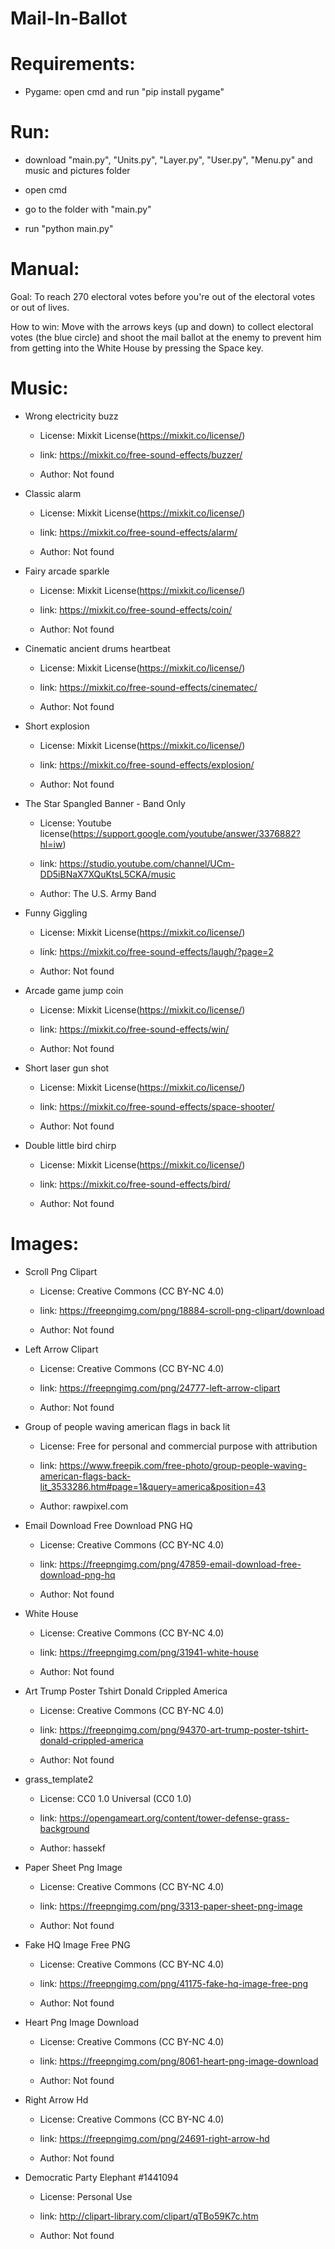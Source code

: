 # Mail-In-Ballot

# Requirements:

   - Pygame: open cmd and run "pip install pygame"

# Run:


  - download "main.py", "Units.py", "Layer.py", "User.py", "Menu.py" and music and pictures folder
  
  - open cmd
  
  - go to the folder with "main.py"
  
  - run "python main.py"
  
# Manual:
   Goal: To reach 270 electoral votes before you're out of the electoral votes or out of lives.

   How to win: Move with the arrows keys (up and down) to collect electoral votes (the blue circle) and shoot the mail ballot at
			   the enemy to prevent him from getting into the White House by pressing the Space key. 
			

# Music:

* Wrong electricity buzz

  - License: Mixkit License(https://mixkit.co/license/)
  
  - link: https://mixkit.co/free-sound-effects/buzzer/
  
  - Author: Not found
  
* Classic alarm 

  - License: Mixkit License(https://mixkit.co/license/)
  
  - link: https://mixkit.co/free-sound-effects/alarm/
  
  - Author: Not found
  
* Fairy arcade sparkle

  - License: Mixkit License(https://mixkit.co/license/)
  
  - link: https://mixkit.co/free-sound-effects/coin/
  
  - Author: Not found
  
* Cinematic ancient drums heartbeat

  - License: Mixkit License(https://mixkit.co/license/)
  
  - link: https://mixkit.co/free-sound-effects/cinematec/
  
  - Author: Not found
 
* Short explosion

  - License: Mixkit License(https://mixkit.co/license/)
  
  - link: https://mixkit.co/free-sound-effects/explosion/
  
  - Author: Not found
  
* The Star Spangled Banner - Band Only

  - License: Youtube license(https://support.google.com/youtube/answer/3376882?hl=iw)
  
  - link: https://studio.youtube.com/channel/UCm-DD5iBNaX7XQuKtsL5CKA/music
  
  - Author: The U.S. Army Band
  
* Funny Giggling
  
  - License: Mixkit License(https://mixkit.co/license/)
  
  - link: https://mixkit.co/free-sound-effects/laugh/?page=2
  
  - Author: Not found
  
* Arcade game jump coin
  
  - License: Mixkit License(https://mixkit.co/license/)
  
  - link: https://mixkit.co/free-sound-effects/win/
  
  - Author: Not found
  
* Short laser gun shot
  
  - License: Mixkit License(https://mixkit.co/license/)
  
  - link: https://mixkit.co/free-sound-effects/space-shooter/
  
  - Author: Not found
  
* Double little bird chirp
  
  - License: Mixkit License(https://mixkit.co/license/)
  
  - link: https://mixkit.co/free-sound-effects/bird/
  
  - Author: Not found
  
  
# Images:

* Scroll Png Clipart
  
  - License: Creative Commons (CC BY-NC 4.0)
  
  - link: https://freepngimg.com/png/18884-scroll-png-clipart/download
  
  - Author: Not found
  
* Left Arrow Clipart
  
  - License: Creative Commons (CC BY-NC 4.0)
  
  - link: https://freepngimg.com/png/24777-left-arrow-clipart
  
  - Author: Not found

* Group of people waving american flags in back lit 
  
  - License: Free for personal and commercial purpose with attribution
  
  - link: https://www.freepik.com/free-photo/group-people-waving-american-flags-back-lit_3533286.htm#page=1&query=america&position=43
  
  - Author: rawpixel.com
  
* Email Download Free Download PNG HQ
  
  - License: Creative Commons (CC BY-NC 4.0)
  
  - link: https://freepngimg.com/png/47859-email-download-free-download-png-hq
  
  - Author: Not found
  
* White House  
  
  - License: Creative Commons (CC BY-NC 4.0)
  
  - link: https://freepngimg.com/png/31941-white-house
  
  - Author: Not found
    
* Art Trump Poster Tshirt Donald Crippled America
  
  - License: Creative Commons (CC BY-NC 4.0)
  
  - link: https://freepngimg.com/png/94370-art-trump-poster-tshirt-donald-crippled-america
  
  - Author: Not found
  
* grass_template2
  
  - License: CC0 1.0 Universal (CC0 1.0)
  
  - link: https://opengameart.org/content/tower-defense-grass-background
  
  - Author: hassekf
  
* Paper Sheet Png Image
  
  - License: Creative Commons (CC BY-NC 4.0)
  
  - link: https://freepngimg.com/png/3313-paper-sheet-png-image
  
  - Author: Not found
  
* Fake HQ Image Free PNG
  
  - License: Creative Commons (CC BY-NC 4.0)
  
  - link: https://freepngimg.com/png/41175-fake-hq-image-free-png
  
  - Author: Not found
  
* Heart Png Image Download
  
  - License: Creative Commons (CC BY-NC 4.0)
  
  - link: https://freepngimg.com/png/8061-heart-png-image-download
  
  - Author: Not found
  
* Right Arrow Hd
  
  - License: Creative Commons (CC BY-NC 4.0)
  
  - link: https://freepngimg.com/png/24691-right-arrow-hd
 
  - Author: Not found
  
* Democratic Party Elephant #1441094
  
  - License: Personal Use
  
  - link: http://clipart-library.com/clipart/qTBo59K7c.htm
  
  - Author: Not found
 
 
 
 
 
 
 
 
 
